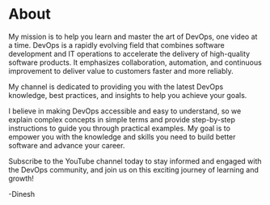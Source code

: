 # About
My mission is to help you learn and master the art of DevOps, one video at a time. DevOps is a rapidly evolving field that combines software development and IT operations to accelerate the delivery of high-quality software products. It emphasizes collaboration, automation, and continuous improvement to deliver value to customers faster and more reliably. 

My channel is dedicated to providing you with the latest DevOps knowledge, best practices, and insights to help you achieve your goals.

I believe in making DevOps accessible and easy to understand, so we explain complex concepts in simple terms and provide step-by-step instructions to guide you through practical examples. My goal is to empower you with the knowledge and skills you need to build better software and advance your career.

Subscribe to the YouTube channel today to stay informed and engaged with the DevOps community, and join us on this exciting journey of learning and growth!

-Dinesh
